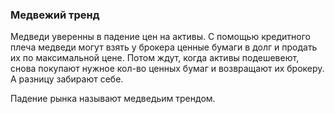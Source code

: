 ### Медвежий тренд
Медведи уверенны в падение цен на активы. С помощью кредитного плеча медведи могут взять у брокера ценные бумаги в долг и продать их по максимальной цене. Потом ждут, когда активы подешевеют, снова покупают нужное кол-во ценных бумаг и возвращают их брокеру. А разницу забирают себе.

Падение рынка называют медведьим трендом. 